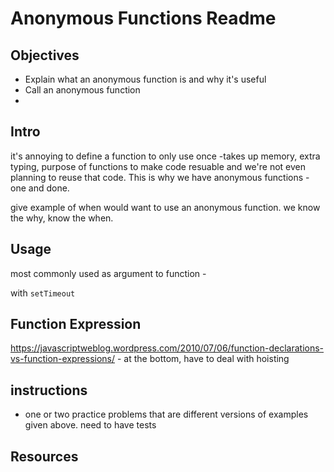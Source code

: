 # Anonymous Functions Readme

## Objectives

+ Explain what an anonymous function is and why it's useful
+ Call an anonymous function
+ 

## Intro

it's annoying to define a function to only use once -takes up memory, extra typing, purpose of functions to make code resuable and we're not even planning to reuse that code. This is why we have anonymous functions - one and done.

give example of when would want to use an anonymous function. we know the why, know the when.

## Usage

most commonly used as argument to function - 

with `setTimeout`

## Function Expression

https://javascriptweblog.wordpress.com/2010/07/06/function-declarations-vs-function-expressions/ - at the bottom, have to deal with hoisting


## instructions
+ one or two practice problems that are different versions of examples given above. need to have tests


## Resources

